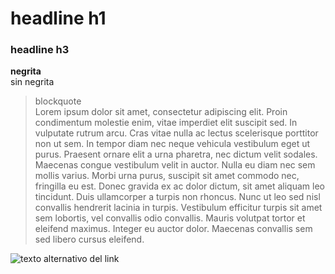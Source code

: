 # headline h1
### headline h3

**negrita**    
sin negrita

> blockquote    
> Lorem ipsum dolor sit amet, consectetur adipiscing elit. Proin condimentum molestie enim, vitae imperdiet elit suscipit sed. In vulputate rutrum arcu. Cras vitae nulla ac lectus scelerisque porttitor non ut sem. In tempor diam nec neque vehicula vestibulum eget ut purus. Praesent ornare elit a urna pharetra, nec dictum velit sodales. Maecenas congue vestibulum velit in auctor. Nulla eu diam nec sem mollis varius. Morbi urna purus, suscipit sit amet commodo nec, fringilla eu est. Donec gravida ex ac dolor dictum, sit amet aliquam leo tincidunt. Duis ullamcorper a turpis non rhoncus. Nunc ut leo sed nisl convallis hendrerit lacinia in turpis. Vestibulum efficitur turpis sit amet sem lobortis, vel convallis odio convallis. Mauris volutpat tortor et eleifend maximus. Integer eu auctor dolor. Maecenas convallis sem sed libero cursus eleifend.

![texto alternativo del link](https://placekitten.com/200/200)
